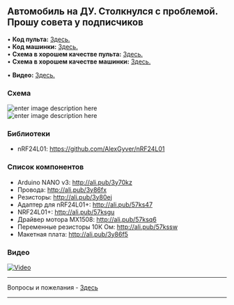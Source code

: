 ## Автомобиль на ДУ. Столкнулся с проблемой. Прошу совета у подписчиков

• **Код пульта:** [Здесь.](/all_here/135/code_rc.txt)  
• **Код машинки:** [Здесь.](/all_here/135/code_car.txt)  
• **Схема в хорошем качестве пульта:** [Здесь.](https://i.imgur.com/WobidNh.jpg)  
• **Схема в хорошем качестве машинки:** [Здесь.](https://i.imgur.com/GzHb9nR.jpg)  

• **Видео:** [Здесь.](https://youtu.be/zTReOaa-ki4)  

### Схема
![enter image description here](https://i.imgur.com/WobidNh.jpg)  
![enter image description here](https://i.imgur.com/GzHb9nR.jpg)

### Библиотеки
- nRF24L01: https://github.com/AlexGyver/nRF24L01

### Список компонентов
- Arduino NANO v3: http://ali.pub/3y70kz  
- Провода: http://ali.pub/3y86fx  
- Резисторы: http://ali.pub/3y80ej  
- Адаптер для nRF24L01+: http://ali.pub/57ks47  
- NRF24L01+: http://ali.pub/57ksgu  
- Драйвер мотора MX1508: http://ali.pub/57ksq6  
- Переменные резисторы 10К Ом: http://ali.pub/57kssw  
- Макетная плата: http://ali.pub/3y86f5  

### Видео
[![Video](https://img.youtube.com/vi/zTReOaa-ki4/maxresdefault.jpg)](https://youtu.be/zTReOaa-ki4)

---

Вопросы и пожелания - [Здесь](https://www.youtube.com/c/Bytevideo/)

---
